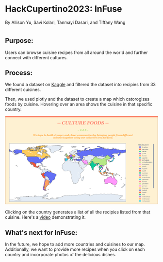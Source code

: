 # HackCupertino2023: InFuse

By Allison Yu, Savi Kolari, Tanmayi Dasari, and Tiffany Wang

#
## **Purpose:** 
Users can browse cuisine recipes from all around the world and further connect with different cultures.

## **Process:**

We found a dataset on [Kaggle](https://www.kaggle.com/datasets/alaknandaa/recipes-data-by-cuisine?resource=download) and filtered the dataset into recipies from 33 different cuisines.

Then, we used plotly and the dataset to create a map which catorogizes foods by cuisine. Hovering over an area shows the cuisine in that specific country. 

![Hovering over a country displays the cuisine.](/ScreenPic.png)

Clicking on the country generates a list of all the recipies listed from that cuisine.
Here's a [video](https://youtu.be/uASHLmxz-Os) demonstrating it.

## **What's next for InFuse:**
In the future, we hope to add more countries and cuisines to our map. Additionally, we want to provide more recipes when you click on each country and incorporate photos of the delicious dishes.

